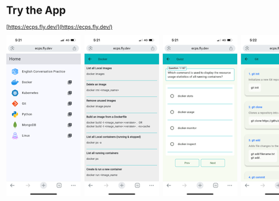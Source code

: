 # Try the App

[https://ecps.fly.dev/](https://ecps.fly.dev/)


<div style="display: flex; gap: 10px; align-items: center;">
  <img src="images/IMG_2998.PNG" alt="ytdownload.png" style="width: 200px; height: auto;">
  <img src="images/IMG_2999.PNG" alt="ytdownload.png" style="width: 200px; height: auto;">
  <img src="images/IMG_3001.PNG" alt="ytdownload.png" style="width: 200px; height: auto;">
  <img src="images/IMG_3002.PNG" alt="ytdownload.png" style="width: 200px; height: auto;">
</div>